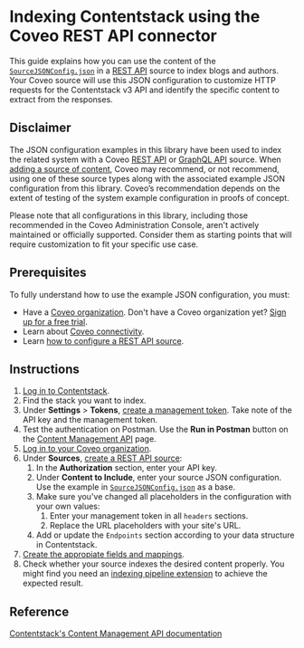# Indexing Contentstack using the Coveo REST API connector

This guide explains how you can use the content of the [`SourceJSONConfig.json`](SourceJSONConfig.json) in a [REST API](https://docs.coveo.com/en/1896/) source to index blogs and authors. Your Coveo source will use this JSON configuration to customize HTTP requests for the Contentstack v3 API and identify the specific content to extract from the responses.

## Disclaimer
The JSON configuration examples in this library have been used to index the related system with a Coveo [REST API](https://docs.coveo.com/en/1896/) or [GraphQL API](https://docs.coveo.com/en/n6gh2329/) source. When [adding a source of content](https://docs.coveo.com/en/3390/index-content/add-or-edit-a-source#add-a-source), Coveo may recommend, or not recommend, using one of these source types along with the associated example JSON configuration from this library. Coveo’s recommendation depends on the extent of testing of the system example configuration in proofs of concept.

Please note that all configurations in this library, including those recommended in the Coveo Administration Console, aren't actively maintained or officially supported. Consider them as starting points that will require customization to fit your specific use case.

## Prerequisites
To fully understand how to use the example JSON configuration, you must:
- Have a [Coveo organization](https://docs.coveo.com/en/185). Don't have a Coveo organization yet? [Sign up for a free trial](https://www.coveo.com/en/free-trial?utm_marketing_tactic=connectivity_library).
- Learn about [Coveo connectivity](https://docs.coveo.com/en/1702).
- Learn [how to configure a REST API source](https://docs.coveo.com/en/1896/).

## Instructions
1. [Log in to Contentstack](https://app.contentstack.com/).
2. Find the stack you want to index.
3. Under **Settings** > **Tokens**, [create a management token](https://www.contentstack.com/docs/developers/create-tokens/generate-a-management-token/). Take note of the API key and the management token.
4. Test the authentication on Postman. Use the **Run in Postman** button on the [Content Management API](https://www.contentstack.com/docs/developers/apis/content-management-api/) page.
5. [Log in to your Coveo organization](https://platform.cloud.coveo.com).
6. Under **Sources**, [create a REST API source](https://docs.coveo.com/en/1896/):
   1. In the **Authorization** section, enter your API key.
   2. Under **Content to Include**, enter your source JSON configuration. Use the example in [`SourceJSONConfig.json`](https://github.com/coveooss/connectivity-library/blob/master/Contentstack/SourceJSONConfig.json) as a base.
   3. Make sure you've changed all placeholders in the configuration with your own values:
      1. Enter your management token in all `headers` sections.
      2. Replace the URL placeholders with your site's URL.
   4. Add or update the `Endpoints` section according to your data structure in Contentstack.
8. [Create the appropiate fields and mappings](https://docs.coveo.com/en/1896/#completion).
9. Check whether your source indexes the desired content properly. You might find you need an [indexing pipeline extension](https://docs.coveo.com/en/1645/) to achieve the expected result.

## Reference
[Contentstack's Content Management API documentation](https://www.contentstack.com/docs/developers/apis/content-management-api/)
